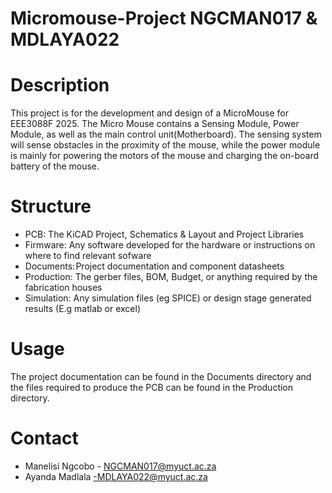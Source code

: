# Micromouse-Project NGCMAN017 & MDLAYA022

# Description
This project is for the development and design of a MicroMouse for EEE3088F 2025. The Micro Mouse contains a Sensing Module, Power Module, as well as the main control unit(Motherboard). The sensing system will sense obstacles in the proximity of the mouse, while the power module is mainly for powering the motors of the mouse and charging the on-board battery of the mouse.

# Structure
* PCB: The KiCAD Project, Schematics & Layout and Project Libraries
* Firmware: Any software developed for the hardware or instructions on where to find relevant sofware
* Documents: Project documentation and component datasheets
* Production: The gerber files, BOM, Budget, or anything required by the fabrication houses
* Simulation: Any simulation files (eg SPICE) or design stage generated results (E.g matlab or excel)

# Usage
The project documentation can be found in the Documents directory and the files required to produce the PCB can be found in the Production directory.

# Contact
* Manelisi Ngcobo - NGCMAN017@myuct.ac.za
* Ayanda Madlala  -MDLAYA022@myuct.ac.za

